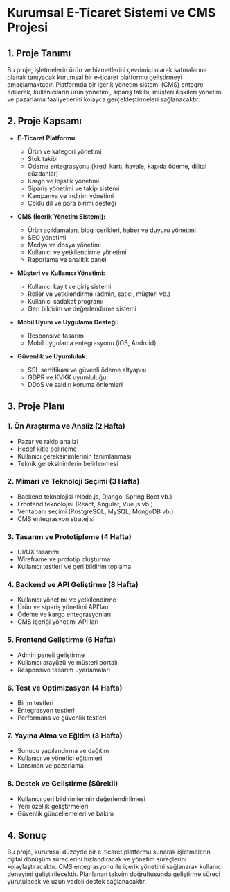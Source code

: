 # Kurumsal E-Ticaret Sistemi ve CMS Projesi

## 1. Proje Tanımı
Bu proje, işletmelerin ürün ve hizmetlerini çevrimiçi olarak satmalarına olanak tanıyacak kurumsal bir e-ticaret platformu geliştirmeyi amaçlamaktadır. Platformda bir içerik yönetim sistemi (CMS) entegre edilerek, kullanıcıların ürün yönetimi, sipariş takibi, müşteri ilişkileri yönetimi ve pazarlama faaliyetlerini kolayca gerçekleştirmeleri sağlanacaktır.

## 2. Proje Kapsamı
- **E-Ticaret Platformu:**
  - Ürün ve kategori yönetimi
  - Stok takibi
  - Ödeme entegrasyonu (kredi kartı, havale, kapıda ödeme, dijital cüzdanlar)
  - Kargo ve lojistik yönetimi
  - Sipariş yönetimi ve takip sistemi
  - Kampanya ve indirim yönetimi
  - Çoklu dil ve para birimi desteği
  
- **CMS (İçerik Yönetim Sistemi):**
  - Ürün açıklamaları, blog içerikleri, haber ve duyuru yönetimi
  - SEO yönetimi
  - Medya ve dosya yönetimi
  - Kullanıcı ve yetkilendirme yönetimi
  - Raporlama ve analitik panel
  
- **Müşteri ve Kullanıcı Yönetimi:**
  - Kullanıcı kayıt ve giriş sistemi
  - Roller ve yetkilendirme (admin, satıcı, müşteri vb.)
  - Kullanıcı sadakat programı
  - Geri bildirim ve değerlendirme sistemi

- **Mobil Uyum ve Uygulama Desteği:**
  - Responsive tasarım
  - Mobil uygulama entegrasyonu (iOS, Android)
  
- **Güvenlik ve Uyumluluk:**
  - SSL sertifikası ve güvenli ödeme altyapısı
  - GDPR ve KVKK uyumluluğu
  - DDoS ve saldırı koruma önlemleri

## 3. Proje Planı

### **1. Ön Araştırma ve Analiz (2 Hafta)**
- Pazar ve rakip analizi
- Hedef kitle belirleme
- Kullanıcı gereksinimlerinin tanımlanması
- Teknik gereksinimlerin belirlenmesi

### **2. Mimari ve Teknoloji Seçimi (3 Hafta)**
- Backend teknolojisi (Node.js, Django, Spring Boot vb.)
- Frontend teknolojisi (React, Angular, Vue.js vb.)
- Veritabanı seçimi (PostgreSQL, MySQL, MongoDB vb.)
- CMS entegrasyon stratejisi

### **3. Tasarım ve Prototipleme (4 Hafta)**
- UI/UX tasarımı
- Wireframe ve prototip oluşturma
- Kullanıcı testleri ve geri bildirim toplama

### **4. Backend ve API Geliştirme (8 Hafta)**
- Kullanıcı yönetimi ve yetkilendirme
- Ürün ve sipariş yönetimi API'ları
- Ödeme ve kargo entegrasyonları
- CMS içeriği yönetimi API'ları

### **5. Frontend Geliştirme (6 Hafta)**
- Admin paneli geliştirme
- Kullanıcı arayüzü ve müşteri portalı
- Responsive tasarım uyarlamaları

### **6. Test ve Optimizasyon (4 Hafta)**
- Birim testleri
- Entegrasyon testleri
- Performans ve güvenlik testleri

### **7. Yayına Alma ve Eğitim (3 Hafta)**
- Sunucu yapılandırma ve dağıtım
- Kullanıcı ve yönetici eğitimleri
- Lansman ve pazarlama

### **8. Destek ve Geliştirme (Sürekli)**
- Kullanıcı geri bildirimlerinin değerlendirilmesi
- Yeni özellik geliştirmeleri
- Güvenlik güncellemeleri ve bakım

## 4. Sonuç
Bu proje, kurumsal düzeyde bir e-ticaret platformu sunarak işletmelerin dijital dönüşüm süreçlerini hızlandıracak ve yönetim süreçlerini kolaylaştıracaktır. CMS entegrasyonu ile içerik yönetimi sağlanarak kullanıcı deneyimi geliştirilecektir. Planlanan takvim doğrultusunda geliştirme süreci yürütülecek ve uzun vadeli destek sağlanacaktır.


